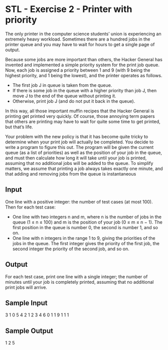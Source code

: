 # STL - Exercise 2 - Printer with priority

The only printer in the computer science students’
union is experiencing an extremely heavy workload.
Sometimes there are a hundred jobs in the printer
queue and you may have to wait for hours to get a
single page of output.

Because some jobs are more important than others,
the Hacker General has invented and implemented a
simple priority system for the print job queue. Now,
each job is assigned a priority between 1 and 9 (with 9
being the highest priority, and 1 being the lowest), and
the printer operates as follows.

- The first job J in queue is taken from the queue.
- If there is some job in the queue with a higher priority than job J, then move J to the end of the queue without printing it.
- Otherwise, print job J (and do not put it back in the queue).

In this way, all those important muffin recipes that the Hacker General is printing get printed very
quickly. Of course, those annoying term papers that others are printing may have to wait for quite
some time to get printed, but that’s life.

Your problem with the new policy is that it has become quite tricky to determine when your print
job will actually be completed. You decide to write a program to figure this out. The program will
be given the current queue (as a list of priorities) as well as the position of your job in the queue, and
must then calculate how long it will take until your job is printed, assuming that no additional jobs
will be added to the queue. To simplify matters, we assume that printing a job always takes exactly
one minute, and that adding and removing jobs from the queue is instantaneous

## Input

One line with a positive integer: the number of test cases (at most 100). Then for each test case:

- One line with two integers n and m, where n is the number of jobs in the queue (1 ≤ n ≤ 100)
  and m is the position of your job (0 ≤ m ≤ n − 1). The first position in the queue is number 0,
  the second is number 1, and so on.
- One line with n integers in the range 1 to 9, giving the priorities of the jobs in the queue. The
  first integer gives the priority of the first job, the second integer the priority of the second job,
  and so on.

## Output

For each test case, print one line with a single integer; the number of minutes until your job is completely
printed, assuming that no additional print jobs will arrive.

## Sample Input

3
1 0
5
4 2
1 2 3 4
6 0
1 1 9 1 1 1

## Sample Output

1
2
5

